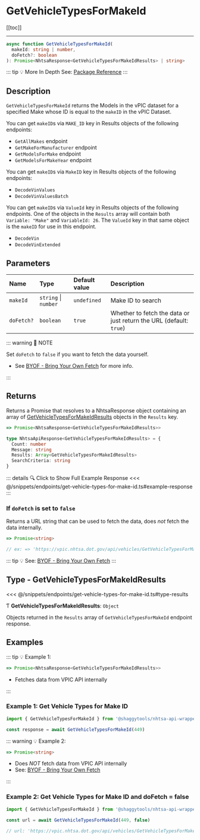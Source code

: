# GetVehicleTypesForMakeId

[[toc]]

---

```typescript
async function GetVehicleTypesForMakeId(
  makeId: string | number,
  doFetch?: boolean
): Promise<NhtsaResponse<GetVehicleTypesForMakeIdResults> | string>
```

::: tip :bulb: More In Depth
See: [Package Reference](../typedoc/modules/api_endpoints_GetVehicleTypesForMakeId.md)
:::

## Description

`GetVehicleTypesForMakeId` returns the Models in the vPIC dataset for a specified Make
whose ID is equal to the `makeID` in the vPIC Dataset.

You can get `makeID`s via `MAKE_ID` key in Results objects of the following endpoints:

- `GetAllMakes` endpoint
- `GetMakeForManufacturer` endpoint
- `GetModelsForMake` endpoint
- `GetModelsForMakeYear` endpoint

You can get `makeID`s via `MakeID` key in Results objects of the following endpoints:

- `DecodeVinValues`
- `DecodeVinValuesBatch`

You can get `makeID`s via `ValueId` key in Results objects of the following endpoints.
One of the objects in the `Results` array will contain both `Variable: "Make"` and
`VariableId: 26`. The `ValueId` key in that same object is the `makeID` for use in this
endpoint.

- `DecodeVin`
- `DecodeVinExtended`

## Parameters

| Name       | Type                 | Default value | Description                                                        |
| :--------- | :------------------- | :------------ | :----------------------------------------------------------------- |
| `makeId`   | `string` \| `number` | `undefined`   | Make ID to search                                                  |
| `doFetch?` | `boolean`            | `true`        | Whether to fetch the data or just return the URL (default: `true`) |

::: warning 📝 NOTE

Set `doFetch` to `false` if you want to fetch the data yourself.

- See [BYOF - Bring Your Own Fetch](../guide/bring-your-own-fetch.md#option-1-set-dofetch-to-false)
  for more info.

:::

## Returns

Returns a Promise that resolves to a NhtsaResponse object containing an array of
[GetVehicleTypesForMakeIdResults](#type-getvehicletypesformakeidresults) objects in the
`Results` key.

```typescript
=> Promise<NhtsaResponse<GetVehicleTypesForMakeIdResults>>
```

```typescript
type NhtsaApiResponse<GetVehicleTypesForMakeIdResults> = {
  Count: number
  Message: string
  Results: Array<GetVehicleTypesForMakeIdResults>
  SearchCriteria: string
}
```

::: details :mag: Click to Show Full Example Response
<<< @/snippets/endpoints/get-vehicle-types-for-make-id.ts#example-response
:::

### If `doFetch` is set to `false`

Returns a URL string that can be used to fetch the data, does _not_ fetch the data internally.

```typescript
=> Promise<string>

// ex: => 'https://vpic.nhtsa.dot.gov/api/vehicles/GetVehicleTypesForMakeId/449?format=json'
```

::: tip :bulb: See: [BYOF - Bring Your Own Fetch](../guide/bring-your-own-fetch.md#option-1-set-dofetch-to-false)
:::

## Type - GetVehicleTypesForMakeIdResults

<<< @/snippets/endpoints/get-vehicle-types-for-make-id.ts#type-results

Ƭ **GetVehicleTypesForMakeIdResults**: `Object`

Objects returned in the `Results` array of `GetVehicleTypesForMakeId` endpoint response.

## Examples

::: tip :bulb: Example 1:

```typescript
=> Promise<NhtsaResponse<GetVehicleTypesForMakeIdResults>>
```

- Fetches data from VPIC API internally

:::

### Example 1: Get Vehicle Types for Make ID

```ts
import { GetVehicleTypesForMakeId } from '@shaggytools/nhtsa-api-wrapper'

const response = await GetVehicleTypesForMakeId(449)
```

::: warning :bulb: Example 2:

```typescript
=> Promise<string>
```

- Does _NOT_ fetch data from VPIC API internally
- See: [BYOF - Bring Your Own Fetch](../guide/bring-your-own-fetch.md#option-1-set-dofetch-to-false)

:::

### Example 2: Get Vehicle Types for Make ID and doFetch = false

```ts
import { GetVehicleTypesForMakeId } from '@shaggytools/nhtsa-api-wrapper'

const url = await GetVehicleTypesForMakeId(449, false)

// url: 'https://vpic.nhtsa.dot.gov/api/vehicles/GetVehicleTypesForMakeId/449?format=json'
```

